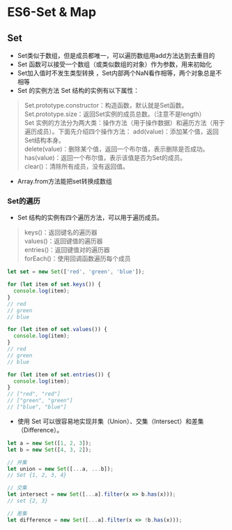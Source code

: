 # ES6-Set & Map
## Set 
* Set类似于数组，但是成员都唯一，可以遍历数组用add方法达到去重目的
* Set 函数可以接受一个数组（或类似数组的对象）作为参数，用来初始化
* Set加入值时不发生类型转换 ，Set内部两个NaN看作相等，两个对象总是不相等
* Set 的实例方法
Set 结构的实例有以下属性：
> Set.prototype.constructor：构造函数，默认就是Set函数。  
> Set.prototype.size：返回Set实例的成员总数。（注意不是length）  
Set 实例的方法分为两大类：操作方法（用于操作数据）和遍历方法（用于遍历成员）。下面先介绍四个操作方法：
> add(value)：添加某个值，返回Set结构本身。  
> delete(value)：删除某个值，返回一个布尔值，表示删除是否成功。  
> has(value)：返回一个布尔值，表示该值是否为Set的成员。  
> clear()：清除所有成员，没有返回值。  
* Array.from方法能把set转换成数组

### Set的遍历
* Set 结构的实例有四个遍历方法，可以用于遍历成员。
> keys()：返回键名的遍历器  
> values()：返回键值的遍历器  
> entries()：返回键值对的遍历器  
> forEach()：使用回调函数遍历每个成员  
```javascript
let set = new Set(['red', 'green', 'blue']);

for (let item of set.keys()) {
  console.log(item);
}
// red
// green
// blue

for (let item of set.values()) {
  console.log(item);
}
// red
// green
// blue

for (let item of set.entries()) {
  console.log(item);
}
// ["red", "red"]
// ["green", "green"]
// ["blue", "blue"]
```

* 使用 Set 可以很容易地实现并集（Union）、交集（Intersect）和差集（Difference）。
```javascript
let a = new Set([1, 2, 3]);
let b = new Set([4, 3, 2]);

// 并集
let union = new Set([...a, ...b]);
// Set {1, 2, 3, 4}

// 交集
let intersect = new Set([...a].filter(x => b.has(x)));
// set {2, 3}

// 差集
let difference = new Set([...a].filter(x => !b.has(x)));
```